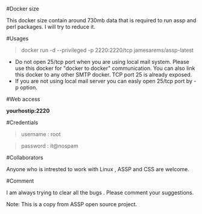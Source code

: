 #Docker size

This docker size contain around 730mb data that is required to run assp and perl packages. I will try to reduce it.

#Usages

>docker run -d --privileged -p 2220:2220/tcp jamesarems/assp-latest

* Do not open 25/tcp port when you are using local mail system. Please use this docker for "docker to docker" communication. You can also link this docker to any other SMTP docker. TCP port 25 is already exposed.
* If you are not using local mail server you can easly open 25/tcp port by -p option.

#Web access

**yourhostip:2220**

#Credentials

>username : root

>password : it@nospam

#Collaborators

Anyone who is intrested to work with Linux , ASSP and CSS are welcome.


#Comment

I am always trying to clear all the bugs . Please comment your suggestions.

Note: This is a copy from ASSP open source project.
